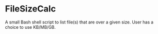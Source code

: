 # FileSizeCalc
A small Bash shell script to list file(s) that are over a given size. User has a choice to use KB/MB/GB.
